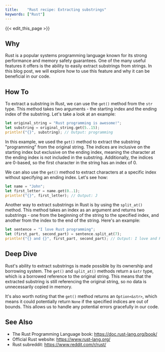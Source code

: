 ```yaml
---
title:    "Rust recipe: Extracting substrings"
keywords: ["Rust"]
---
```


{{< edit_this_page >}}

## Why
Rust is a popular systems programming language known for its strong performance and memory safety guarantees. One of the many useful features it offers is the ability to easily extract substrings from strings. In this blog post, we will explore how to use this feature and why it can be beneficial in our code.

## How To
To extract a substring in Rust, we can use the `get()` method from the `str` type. This method takes two arguments - the starting index and the ending index of the substring. Let's take a look at an example:

```Rust
let original_string = "Rust programming is awesome!";
let substring = original_string.get(5..15);
println!("{}", substring); // Output: programming
```

In this example, we used the `get()` method to extract the substring "programming" from the original string. The indices are inclusive on the starting index but exclusive on the ending index, meaning the character at the ending index is not included in the substring. Additionally, the indices are 0-based, so the first character in the string has an index of 0.

We can also use the `get()` method to extract characters at a specific index without specifying an ending index. Let's see how:

```Rust
let name = "John";
let first_letter = name.get(0..1);
println!("{}", first_letter); // Output: J
```

Another way to extract substrings in Rust is by using the `split_at()` method. This method takes an index as an argument and returns two substrings - one from the beginning of the string to the specified index, and another from the index to the end of the string. Here's an example:

```Rust
let sentence = "I love Rust programming";
let (first_part, second_part) = sentence.split_at(7);
println!("{} and {}", first_part, second_part); // Output: I love and Rust programming
```

## Deep Dive
Rust's ability to extract substrings is made possible by its ownership and borrowing system. The `get()` and `split_at()` methods return a `&str` type, which is a borrowed reference to the original string. This means that the extracted substring is still referencing the original string, so no data is unnecessarily copied in memory.

It's also worth noting that the `get()` method returns an `Option<&str>`, which means it could potentially return `None` if the specified indices are out of bounds. This allows us to handle any potential errors gracefully in our code.

## See Also
- The Rust Programming Language book: https://doc.rust-lang.org/book/
- Official Rust website: https://www.rust-lang.org/
- Rust subreddit: https://www.reddit.com/r/rust/